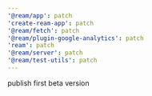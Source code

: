 ```yaml
---
'@ream/app': patch
'create-ream-app': patch
'@ream/fetch': patch
'@ream/plugin-google-analytics': patch
'ream': patch
'@ream/server': patch
'@ream/test-utils': patch
---
```


publish first beta version

